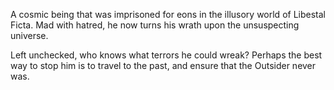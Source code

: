 <!-- title: The Outsider -->

A cosmic being that was imprisoned for eons in the illusory world of Libestal Ficta. Mad with hatred, he now turns his wrath upon the unsuspecting universe.

Left unchecked, who knows what terrors he could wreak? Perhaps the best way to stop him is to travel to the past, and ensure that the Outsider never was.
